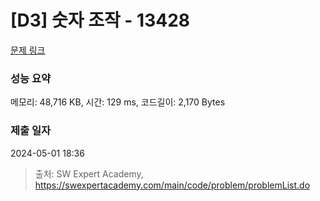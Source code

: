 # [D3] 숫자 조작 - 13428 

[문제 링크](https://swexpertacademy.com/main/code/problem/problemDetail.do?contestProbId=AX4EJPs68IkDFARe) 

### 성능 요약

메모리: 48,716 KB, 시간: 129 ms, 코드길이: 2,170 Bytes

### 제출 일자

2024-05-01 18:36



> 출처: SW Expert Academy, https://swexpertacademy.com/main/code/problem/problemList.do